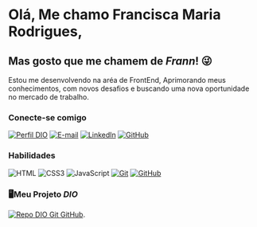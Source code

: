 # Olá, Me chamo Francisca Maria Rodrigues, 
## Mas gosto que me chamem de ***Frann***! 😜


Estou me desenvolvendo na aréa de FrontEnd, Aprimorando meus conhecimentos, com novos desafios e buscando uma nova oportunidade no mercado de trabalho.

 

### Conecte-se comigo

[![Perfil DIO](https://img.shields.io/badge/-%20Perfil%20na%20DIO-4B0082?style=for-the-badge)](https://www.dio.me/users/frans2verde)
[![E-mail](https://img.shields.io/badge/-Email-000?style=for-the-badge&logo=gmail&logoColor=B22222)](frans2verde@gmail.com)
[![LinkedIn](https://img.shields.io/badge/-LinkedIn-000?style=for-the-badge&logo=linkedin&logoColor=87CEFA)](https://www.linkedin.com/in/francisca-maria-rodrigues-89b268134)
[![GitHub](https://img.shields.io/badge/GitHub-000?style=for-the-badge&logo=github&logoColor=006400)](https://github.com/fran22Etec)

### Habilidades

![HTML](https://img.shields.io/badge/HTML-000?style=for-the-badge&logo=html5&logoColor=30A3DC)
![CSS3](https://img.shields.io/badge/CSS3-000?style=for-the-badge&logo=css3&logoColor=E94D5F)
![JavaScript](https://img.shields.io/badge/JavaScript-000?style=for-the-badge&logo=javascript&logoColor=F0DB4F)
[![Git](https://img.shields.io/badge/Git-000?style=for-the-badge&logo=git&logoColor=E94D5F)](https://git-scm.com/doc)
[![GitHub](https://img.shields.io/badge/GitHub-000?style=for-the-badge&logo=github&logoColor=006400)](https://docs.github.com/)




### 🖥Meu Projeto ***DIO***

[![Repo DIO Git GitHub](https://github-readme-stats.vercel.app/api/pin/?username=elidianaandrade&repo=dio-lab-open-source&bg_color=000&border_color=30A3DC&show_icons=true&icon_color=30A3DC&title_color=E94D5F&text_color=FFF)](https://github.com/fran22Etec/dio-lab-open-source.git).
